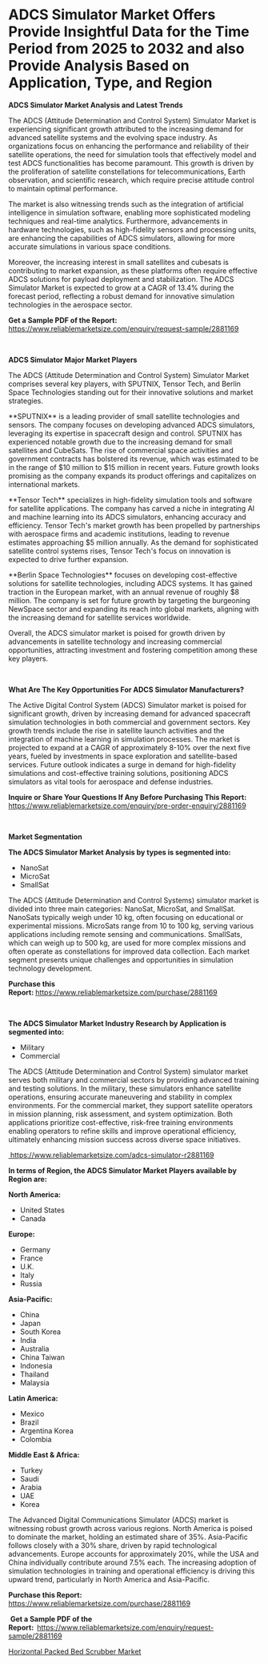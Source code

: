 <p><h1>ADCS Simulator Market Offers Provide Insightful Data for the Time Period from 2025 to 2032 and also Provide Analysis Based on Application, Type, and Region</h1></p><p><strong>ADCS Simulator Market Analysis and Latest Trends</strong></p>
<p><p>The ADCS (Attitude Determination and Control System) Simulator Market is experiencing significant growth attributed to the increasing demand for advanced satellite systems and the evolving space industry. As organizations focus on enhancing the performance and reliability of their satellite operations, the need for simulation tools that effectively model and test ADCS functionalities has become paramount. This growth is driven by the proliferation of satellite constellations for telecommunications, Earth observation, and scientific research, which require precise attitude control to maintain optimal performance.</p><p>The market is also witnessing trends such as the integration of artificial intelligence in simulation software, enabling more sophisticated modeling techniques and real-time analytics. Furthermore, advancements in hardware technologies, such as high-fidelity sensors and processing units, are enhancing the capabilities of ADCS simulators, allowing for more accurate simulations in various space conditions.</p><p>Moreover, the increasing interest in small satellites and cubesats is contributing to market expansion, as these platforms often require effective ADCS solutions for payload deployment and stabilization. The ADCS Simulator Market is expected to grow at a CAGR of 13.4% during the forecast period, reflecting a robust demand for innovative simulation technologies in the aerospace sector.</p></p>
<p><strong>Get a Sample PDF of the Report:&nbsp;</strong> <a href="https://www.reliablemarketsize.com/enquiry/request-sample/2881169?utm_campaign=1789&utm_medium=2&utm_source=Github&utm_content=ia&utm_term=12032025&utm_id=adcs-simulator">https://www.reliablemarketsize.com/enquiry/request-sample/2881169</a></p>
<p>&nbsp;</p>
<p><strong>ADCS Simulator Major Market Players</strong></p>
<p><p>The ADCS (Attitude Determination and Control System) Simulator Market comprises several key players, with SPUTNIX, Tensor Tech, and Berlin Space Technologies standing out for their innovative solutions and market strategies.</p><p>**SPUTNIX** is a leading provider of small satellite technologies and sensors. The company focuses on developing advanced ADCS simulators, leveraging its expertise in spacecraft design and control. SPUTNIX has experienced notable growth due to the increasing demand for small satellites and CubeSats. The rise of commercial space activities and government contracts has bolstered its revenue, which was estimated to be in the range of $10 million to $15 million in recent years. Future growth looks promising as the company expands its product offerings and capitalizes on international markets.</p><p>**Tensor Tech** specializes in high-fidelity simulation tools and software for satellite applications. The company has carved a niche in integrating AI and machine learning into its ADCS simulators, enhancing accuracy and efficiency. Tensor Tech's market growth has been propelled by partnerships with aerospace firms and academic institutions, leading to revenue estimates approaching $5 million annually. As the demand for sophisticated satellite control systems rises, Tensor Tech's focus on innovation is expected to drive further expansion.</p><p>**Berlin Space Technologies** focuses on developing cost-effective solutions for satellite technologies, including ADCS systems. It has gained traction in the European market, with an annual revenue of roughly $8 million. The company is set for future growth by targeting the burgeoning NewSpace sector and expanding its reach into global markets, aligning with the increasing demand for satellite services worldwide.</p><p>Overall, the ADCS simulator market is poised for growth driven by advancements in satellite technology and increasing commercial opportunities, attracting investment and fostering competition among these key players.</p></p>
<p>&nbsp;</p>
<p><strong>What Are The Key Opportunities For ADCS Simulator Manufacturers?</strong></p>
<p><p>The Active Digital Control System (ADCS) Simulator market is poised for significant growth, driven by increasing demand for advanced spacecraft simulation technologies in both commercial and government sectors. Key growth trends include the rise in satellite launch activities and the integration of machine learning in simulation processes. The market is projected to expand at a CAGR of approximately 8-10% over the next five years, fueled by investments in space exploration and satellite-based services. Future outlook indicates a surge in demand for high-fidelity simulations and cost-effective training solutions, positioning ADCS simulators as vital tools for aerospace and defense industries.</p></p>
<p><strong>Inquire or Share Your Questions If Any Before Purchasing This Report:</strong> <a href="https://www.reliablemarketsize.com/enquiry/pre-order-enquiry/2881169?utm_campaign=1789&utm_medium=2&utm_source=Github&utm_content=ia&utm_term=12032025&utm_id=adcs-simulator">https://www.reliablemarketsize.com/enquiry/pre-order-enquiry/2881169</a></p>
<p>&nbsp;</p>
<p><strong>Market Segmentation</strong></p>
<p><strong>The ADCS Simulator Market Analysis by types is segmented into:</strong></p>
<p><ul><li> NanoSat</li><li>MicroSat</li><li>SmallSat </li></ul></p>
<p><p>The ADCS (Attitude Determination and Control Systems) simulator market is divided into three main categories: NanoSat, MicroSat, and SmallSat. NanoSats typically weigh under 10 kg, often focusing on educational or experimental missions. MicroSats range from 10 to 100 kg, serving various applications including remote sensing and communications. SmallSats, which can weigh up to 500 kg, are used for more complex missions and often operate as constellations for improved data collection. Each market segment presents unique challenges and opportunities in simulation technology development.</p></p>
<p><strong>Purchase this Report:&nbsp;</strong><a href="https://www.reliablemarketsize.com/purchase/2881169?utm_campaign=1789&utm_medium=2&utm_source=Github&utm_content=ia&utm_term=12032025&utm_id=adcs-simulator">https://www.reliablemarketsize.com/purchase/2881169</a></p>
<p>&nbsp;</p>
<p><strong>The ADCS Simulator Market Industry Research by Application is segmented into:</strong></p>
<p><ul><li> Military</li><li>Commercial </li></ul></p>
<p><p>The ADCS (Attitude Determination and Control System) simulator market serves both military and commercial sectors by providing advanced training and testing solutions. In the military, these simulators enhance satellite operations, ensuring accurate maneuvering and stability in complex environments. For the commercial market, they support satellite operators in mission planning, risk assessment, and system optimization. Both applications prioritize cost-effective, risk-free training environments enabling operators to refine skills and improve operational efficiency, ultimately enhancing mission success across diverse space initiatives.</p></p>
<p><a href="https://www.reliablemarketsize.com/adcs-simulator-r2881169?utm_campaign=1789&utm_medium=2&utm_source=Github&utm_content=ia&utm_term=12032025&utm_id=adcs-simulator">&nbsp;https://www.reliablemarketsize.com/adcs-simulator-r2881169</a></p>
<p><strong>In terms of Region, the ADCS Simulator Market Players available by Region are:</strong></p>
<p>
    <p> <strong> North America: </strong>
        <ul>
            <li>United States</li>
            <li>Canada</li>
        </ul>
        </p> 
    <p> <strong> Europe: </strong>
        <ul>
            <li>Germany</li>
            <li>France</li>
            <li>U.K.</li>
            <li>Italy</li>
            <li>Russia</li>
        </ul>
        </p> 
    <p> <strong> Asia-Pacific: </strong>
        <ul>
            <li>China</li>
            <li>Japan</li>
            <li>South Korea</li>
            <li>India</li>
            <li>Australia</li>
            <li>China Taiwan</li>
            <li>Indonesia</li>
            <li>Thailand</li>
            <li>Malaysia</li>
        </ul>
        </p> 
    <p> <strong> Latin America: </strong>
        <ul>
            <li>Mexico</li>
            <li>Brazil</li>
            <li>Argentina Korea</li>
            <li>Colombia</li>
        </ul>
        </p> 
    <p> <strong> Middle East & Africa: </strong>
        <ul>
            <li>Turkey</li>
            <li>Saudi</li>
            <li>Arabia</li>
            <li>UAE</li>
            <li>Korea</li>
        </ul>
    </p>
    </p>
<p><p>The Advanced Digital Communications Simulator (ADCS) market is witnessing robust growth across various regions. North America is poised to dominate the market, holding an estimated share of 35%. Asia-Pacific follows closely with a 30% share, driven by rapid technological advancements. Europe accounts for approximately 20%, while the USA and China individually contribute around 7.5% each. The increasing adoption of simulation technologies in training and operational efficiency is driving this upward trend, particularly in North America and Asia-Pacific.</p></p>
<p><strong>Purchase this Report: </strong><a href="https://www.reliablemarketsize.com/purchase/2881169?utm_campaign=1789&utm_medium=2&utm_source=Github&utm_content=ia&utm_term=12032025&utm_id=adcs-simulator">https://www.reliablemarketsize.com/purchase/2881169</a></p>
<p>&nbsp;<strong>Get a Sample PDF of the Report:&nbsp;&nbsp;</strong><a href="https://www.reliablemarketsize.com/enquiry/request-sample/2881169?utm_campaign=1789&utm_medium=2&utm_source=Github&utm_content=ia&utm_term=12032025&utm_id=adcs-simulator">https://www.reliablemarketsize.com/enquiry/request-sample/2881169</a></p>
<p><strong></strong></p>
<p><p><a href="https://github.com/nacarnzina/Market-Research-Report-List-1/blob/main/horizontal-packed-bed-scrubber-market.md?utm_campaign=1789&utm_medium=2&utm_source=Github&utm_content=ia&utm_term=12032025&utm_id=adcs-simulator">Horizontal Packed Bed Scrubber Market</a></p></p>